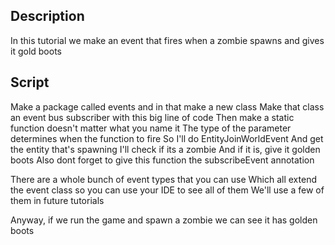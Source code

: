 ## Description

In this tutorial we make an event that fires when a zombie spawns and gives it gold boots

## Script

Make a package called events and in that make a new class
Make that class an event bus subscriber with this big line of code 
Then make a static function 
doesn't matter what you name it
The type of the parameter determines when the function to fire
So I'll do EntityJoinWorldEvent
And get the entity that's spawning
I'll check if its a zombie 
And if it is, give it golden boots
Also dont forget to give this function the subscribeEvent annotation 

There are a whole bunch of event types that you can use
Which all extend the event class so you can use your IDE to see all of them
We'll use a few of them in future tutorials 

Anyway, if we run the game and spawn a zombie we can see it has golden boots
